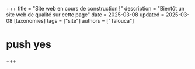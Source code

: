 +++
title = "Site web en cours de construction !"
description = "Bientôt un site web de qualité sur cette page"
date = 2025-03-08
updated = 2025-03-08
[taxonomies]
tags = ["site"]
authors = ["Talouca"]
# push yes
+++

